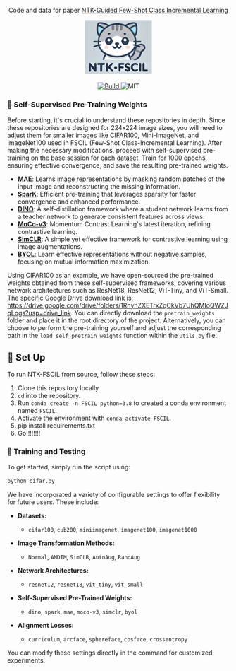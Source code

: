 <p align="center">
Code and data for paper <a href="https://arxiv.org/abs/2403.12486">NTK-Guided Few-Shot Class Incremental Learning</a>
    </br>
    <div align="center">
      <img src="logo.png" alt="Logo" style="width:30%; height:30%;">
    </div>
    </br>
    <div align="center">
        <a href="https://www.python.org/">
            <img alt="Build" src="https://img.shields.io/badge/Python-3.8+-1f425f.svg?color=purple">
        </a>
        <a>
            <img alt="MIT" src="https://img.shields.io/badge/License-MIT-yellow">
        </a>
    </div>
</p>

### 💫 Self-Supervised Pre-Training Weights

Before starting, it's crucial to understand these repositories in depth. Since these repositories are designed for 224x224 image sizes, you will need to adjust them for smaller images like CIFAR100, Mini-ImageNet, and ImageNet100 used in FSCIL (Few-Shot Class-Incremental Learning). After making the necessary modifications, proceed with self-supervised pre-training on the base session for each dataset. Train for 1000 epochs, ensuring effective convergence, and save the resulting pre-trained weights.

- **[MAE](https://github.com/facebookresearch/mae)**: Learns image representations by masking random patches of the input image and reconstructing the missing information.
- **[SparK](https://github.com/keyu-tian/SparK)**: Efficient pre-training that leverages sparsity for faster convergence and enhanced performance.
- **[DINO](https://github.com/facebookresearch/dino)**: A self-distillation framework where a student network learns from a teacher network to generate consistent features across views.
- **[MoCo-v3](https://github.com/facebookresearch/moco-v3)**: Momentum Contrast Learning's latest iteration, refining contrastive learning.
- **[SimCLR](https://github.com/sthalles/SimCLR)**: A simple yet effective framework for contrastive learning using image augmentations.
- **[BYOL](https://github.com/sthalles/PyTorch-BYOL)**: Learn effective representations without negative samples, focusing on mutual information maximization.

Using CIFAR100 as an example, we have open-sourced the pre-trained weights obtained from these self-supervised frameworks, covering various network architectures such as ResNet18, ResNet12, ViT-Tiny, and ViT-Small. The specific Google Drive download link is: https://drive.google.com/drive/folders/1RhyhZXETrxZqCkVb7UhQMIoQWZJqLogs?usp=drive_link. You can directly download the `pretrain_weights` folder and place it in the root directory of the project. Alternatively, you can choose to perform the pre-training yourself and adjust the corresponding path in the `load_self_pretrain_weights` function within the `utils.py` file.

## 🚀 Set Up
To run NTK-FSCIL from source, follow these steps:
1. Clone this repository locally
2. `cd` into the repository.
3. Run `conda create -n FSCIL python=3.8` to created a conda environment named `FSCIL`.
4. Activate the environment with `conda activate FSCIL`.
5. pip install requirements.txt
6. Go!!!!!!!!

### 👋 Training and Testing

To get started, simply run the script using:

```bash
python cifar.py
```

We have incorporated a variety of configurable settings to offer flexibility for future users. These include:

- **Datasets:** 
  - `cifar100`, `cub200`, `miniimagenet`, `imagenet100`, `imagenet1000`

- **Image Transformation Methods:** 
  - `Normal`, `AMDIM`, `SimCLR`, `AutoAug`, `RandAug`

- **Network Architectures:** 
  - `resnet12`, `resnet18`, `vit_tiny`, `vit_small`

- **Self-Supervised Pre-Trained Weights:** 
  - `dino`, `spark`, `mae`, `moco-v3`, `simclr`, `byol`

- **Alignment Losses:**
  - `curriculum`, `arcface`, `sphereface`, `cosface`, `crossentropy`

You can modify these settings directly in the command for customized experiments.
